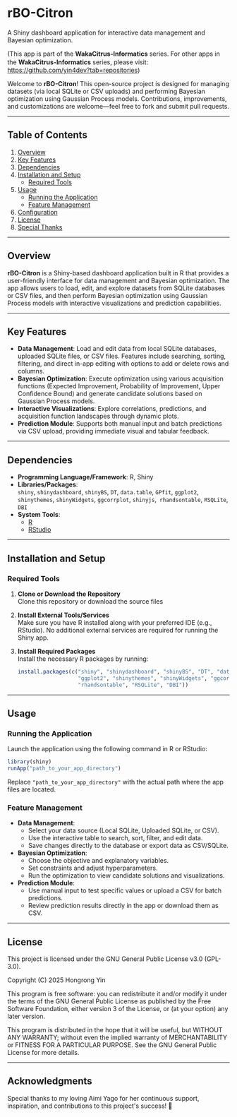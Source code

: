 
# rBO-Citron
A Shiny dashboard application for interactive data management and Bayesian optimization.

(This app is part of the **WakaCitrus-Informatics** series. For other apps in the **WakaCitrus-Informatics** series, please visit:　https://github.com/yin4dev?tab=repositories)

Welcome to **rBO-Citron**! This open-source project is designed for managing datasets (via local SQLite or CSV uploads) and performing Bayesian optimization using Gaussian Process models. Contributions, improvements, and customizations are welcome—feel free to fork and submit pull requests.

---

## Table of Contents
1. [Overview](#overview)
2. [Key Features](#key-features)
3. [Dependencies](#dependencies)
4. [Installation and Setup](#installation-and-setup)
   - [Required Tools](#required-tools)
5. [Usage](#usage)
   - [Running the Application](#running-the-application)
   - [Feature Management](#feature-management)
6. [Configuration](#configuration)
7. [License](#license)
8. [Special Thanks](#special-thanks)

---

## Overview
**rBO-Citron** is a Shiny-based dashboard application built in R that provides a user-friendly interface for data management and Bayesian optimization. The app allows users to load, edit, and explore datasets from SQLite databases or CSV files, and then perform Bayesian optimization using Gaussian Process models with interactive visualizations and prediction capabilities.

---

## Key Features
- **Data Management**: Load and edit data from local SQLite databases, uploaded SQLite files, or CSV files. Features include searching, sorting, filtering, and direct in-app editing with options to add or delete rows and columns.
- **Bayesian Optimization**: Execute optimization using various acquisition functions (Expected Improvement, Probability of Improvement, Upper Confidence Bound) and generate candidate solutions based on Gaussian Process models.
- **Interactive Visualizations**: Explore correlations, predictions, and acquisition function landscapes through dynamic plots.
- **Prediction Module**: Supports both manual input and batch predictions via CSV upload, providing immediate visual and tabular feedback.

---

## Dependencies
- **Programming Language/Framework**: R, Shiny
- **Libraries/Packages**:  
  `shiny`, `shinydashboard`, `shinyBS`, `DT`, `data.table`, `GPfit`, `ggplot2`, `shinythemes`, `shinyWidgets`, `ggcorrplot`, `shinyjs`,` rhandsontable`, `RSQLite`, `DBI`
- **System Tools**:  
  - [R](https://www.r-project.org/)
  - [RStudio](https://www.rstudio.com/)
  
---

## Installation and Setup

### Required Tools
1. **Clone or Download the Repository**  
   Clone this repository or download the source files

2. **Install External Tools/Services**  
   Make sure you have R installed along with your preferred IDE (e.g., RStudio). No additional external services are required for running the Shiny app.

3. **Install Required Packages**  
   Install the necessary R packages by running:
   
   ```r
   install.packages(c("shiny", "shinydashboard", "shinyBS", "DT", "data.table", "GPfit", 
                      "ggplot2", "shinythemes", "shinyWidgets", "ggcorrplot", "shinyjs", 
                      "rhandsontable", "RSQLite", "DBI"))
   ```


---

## Usage

### Running the Application
Launch the application using the following command in R or RStudio:

```r
library(shiny)
runApp("path_to_your_app_directory")
```

Replace `"path_to_your_app_directory"` with the actual path where the app files are located.

### Feature Management
- **Data Management**:  
  - Select your data source (Local SQLite, Uploaded SQLite, or CSV).
  - Use the interactive table to search, sort, filter, and edit data.
  - Save changes directly to the database or export data as CSV/SQLite.
- **Bayesian Optimization**:  
  - Choose the objective and explanatory variables.
  - Set constraints and adjust hyperparameters.
  - Run the optimization to view candidate solutions and visualizations.
- **Prediction Module**:  
  - Use manual input to test specific values or upload a CSV for batch predictions.
  - Review prediction results directly in the app or download them as CSV.

---

## License

This project is licensed under the GNU General Public License v3.0 (GPL-3.0).

Copyright (C) 2025 Hongrong Yin

This program is free software: you can redistribute it and/or modify it under the terms of the GNU General Public License as published by the Free Software Foundation, either version 3 of the License, or (at your option) any later version.

This program is distributed in the hope that it will be useful, but WITHOUT ANY WARRANTY; without even the implied warranty of MERCHANTABILITY or FITNESS FOR A PARTICULAR PURPOSE. See the GNU General Public License for more details.

---

## Acknowledgments

Special thanks to my loving Aimi Yago for her continuous support, inspiration, and contributions to this project's success! 🎉
